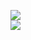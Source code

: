 [![](https://img.shields.io/badge/Made%20With-Github%20Spray-lightgrey.svg?style=for-the-badge&logo=github)](https://github.com/Annihil/github-spray#10445)  
[![](https://i.imgur.com/2DrTn0Z.gif)](https://github.com/Annihil/github-spray)